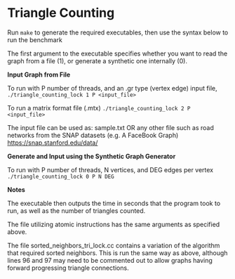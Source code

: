 Triangle Counting
=================

Run ```make``` to generate the required executables, then use the syntax below to run the benchmark

The first argument to the executable specifies whether you want to read the graph from a file (1), or generate a synthetic one internally (0).

**Input Graph from File**

To run with P number of threads, and an .gr type (vertex edge) input file,
    ```./triangle_counting_lock 1 P <input_file>```

To run a matrix format file (.mtx)
    ```./triangle_counting_lock 2 P <input_file>```
  
  The input file can be used as:
  sample.txt
  OR any other file such as road networks from the SNAP datasets (e.g. A FaceBook Graph)
  https://snap.stanford.edu/data/

**Generate and Input using the Synthetic Graph Generator**

To run with P number of threads, N vertices, and DEG edges per vertex
   ```./triangle_counting_lock 0 P N DEG```

**Notes**

The executable then outputs the time in seconds that the program took to run, as well as the number of triangles counted.

The file utilizing atomic instructions has the same arguments as specified above.

The file sorted_neighbors_tri_lock.cc contains a variation of the algorithm that required sorted neighbors. This is run the same way as above, although lines 96 and 97 may need to be commented out to allow graphs having forward progressing triangle connections.
